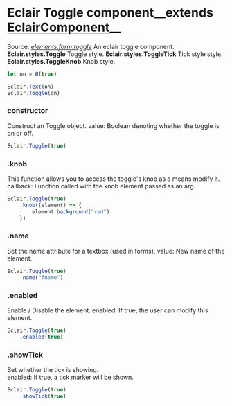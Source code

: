 # Eclair Toggle component__extends [EclairComponent](https://github.com/SamGarlick/Eclair/tree/main/docs/elements/component.md)__<br/>

Source: [_elements.form.toggle_](https://github.com/SamGarlick/Eclair/tree/main/src/elements/form/toggle.js)
An eclair toggle component.
**Eclair.styles.Toggle**  Toggle style.
**Eclair.styles.ToggleTick**  Tick style style.
**Eclair.styles.ToggleKnob**  Knob style.
```javascript
let on = Ø(true)

Eclair.Text(on)
Eclair.Toggle(on)
```
### constructor
Construct an Toggle object.
value: Boolean denoting whether the toggle is on or off.
```javascript
Eclair.Toggle(true)
```
### .knob
This function allows you to access the toggle's knob as a means modify it.
callback: Function called with the knob element passed as an arg.
```javascript
Eclair.Toggle(true)
    .knob((element) => {
        element.background("red")
    })
```
### .name
Set the name attribute for a textbox (used in forms).
value: New name of the element.
```javascript
Eclair.Toggle(true)
    .name("fname")
```
### .enabled
Enable / Disable the element.
enabled: If true, the user can modify this element.
```javascript
Eclair.Toggle(true)
    .enabled(true)
```
### .showTick
Set whether the tick is showing.    
enabled: If true, a tick marker will be shown.
```javascript
Eclair.Toggle(true)
    .showTick(true)
```